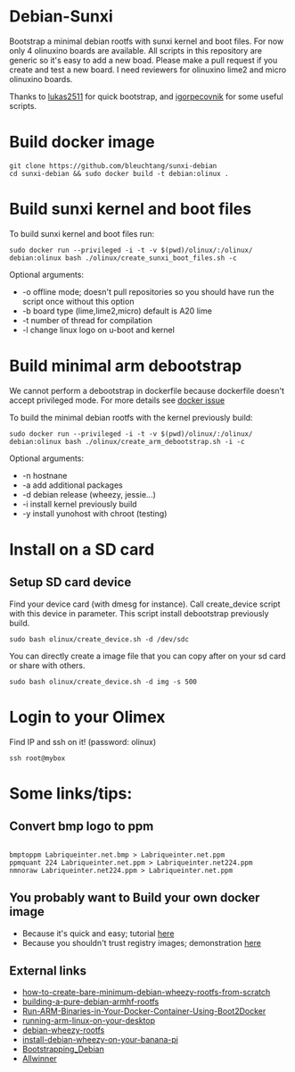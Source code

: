 Debian-Sunxi
==========

Bootstrap a minimal debian rootfs with sunxi kernel and boot files. For now
only 4 olinuxino boards are available. All scripts in this repository are
generic so it's easy to add a new boad. Please make a pull request if you
create and test a new board. I need reviewers for olinuxino lime2 and micro
olinuxino boards.

Thanks to [lukas2511](https://github.com/lukas2511/olinuxino-a20-micro) for
quick bootstrap, and [igorpecovnik](https://github.com/igorpecovnik/lib) for
some useful scripts.

# Build docker image

```shell
git clone https://github.com/bleuchtang/sunxi-debian
cd sunxi-debian && sudo docker build -t debian:olinux .
```

# Build sunxi kernel and boot files

To build sunxi kernel and boot files run:

```shell
sudo docker run --privileged -i -t -v $(pwd)/olinux/:/olinux/ debian:olinux bash ./olinux/create_sunxi_boot_files.sh -c
```

Optional arguments:
+ -o offline mode; doesn't pull repositories so you should have run the script once without this option
+ -b <type> board type (lime,lime2,micro) default is A20 lime
+ -t <number> number of thread for compilation
+ -l change linux logo on u-boot and kernel 

# Build minimal arm debootstrap

We cannot perform a debootstrap in dockerfile because dockerfile doesn't accept
privileged mode. For more details see [docker issue](https://github.com/docker/docker/issues/1916)

To build the minimal debian rootfs with the kernel previously build:

```shell
sudo docker run --privileged -i -t -v $(pwd)/olinux/:/olinux/ debian:olinux bash ./olinux/create_arm_debootstrap.sh -i -c
```

Optional arguments:
+ -n <name> hostnane
+ -a <packages> add additional packages
+ -d <release> debian release (wheezy, jessie...)
+ -i install kernel previously build
+ -y install yunohost with chroot (testing)

# Install on a SD card

## Setup SD card device

Find your device card (with dmesg for instance). Call create_device script with
this device in parameter. This script install debootstrap previously build. 

```shell
sudo bash olinux/create_device.sh -d /dev/sdc
```

You can directly create a image file that you can copy after on your sd card or share with others. 

```shell
sudo bash olinux/create_device.sh -d img -s 500
```

# Login to your Olimex

Find IP and ssh on it! (password: olinux)

```shell
ssh root@mybox
```

# Some links/tips:

## Convert bmp logo to ppm

```shell

bmptoppm Labriqueinter.net.bmp > Labriqueinter.net.ppm
ppmquant 224 Labriqueinter.net.ppm > Labriqueinter.net224.ppm
nmnoraw Labriqueinter.net224.ppm > Labriqueinter.net.ppm
```

## You probably want to Build your own docker image

- Because it's quick and easy; tutorial [here](http://www.aossama.com/build-debian-docker-image-from-scratch/)
- Because you shouldn't trust registry images; demonstration [here](https://joeyh.name/blog/entry/docker_run_debian/)

## External links

- [how-to-create-bare-minimum-debian-wheezy-rootfs-from-scratch](http://olimex.wordpress.com/2014/07/21/how-to-create-bare-minimum-debian-wheezy-rootfs-from-scratch/)
- [building-a-pure-debian-armhf-rootfs](http://blog.night-shade.org.uk/2013/12/building-a-pure-debian-armhf-rootfs/)
- [Run-ARM-Binaries-in-Your-Docker-Container-Using-Boot2Docker](http://www.hnwatcher.com/r/1526487/Run-ARM-Binaries-in-Your-Docker-Container-Using-Boot2Docker)
- [running-arm-linux-on-your-desktop](http://tinkering-is-fun.blogspot.fr/2009/12/running-arm-linux-on-your-desktop-pc_12.html)
- [debian-wheezy-rootfs](http://www.yoovant.com/debian-wheezy-rootfs/)
- [install-debian-wheezy-on-your-banana-pi](http://cbwebs.de/single-board-computer/banana-pi/install-debian-wheezy-on-your-banana-pi/)
- [Bootstrapping_Debian](https://linux-sunxi.org/Mainline_Debian_HowTo#Bootstrapping_Debian)
- [Allwinner](https://wiki.debian.org/InstallingDebianOn/Allwinner)
